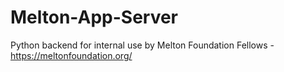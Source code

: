 # Melton-App-Server
Python backend for internal use by Melton Foundation Fellows - https://meltonfoundation.org/

